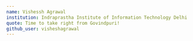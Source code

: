 ```yaml
---
name: Vishessh Agrawal
institution: Indraprastha Institute of Information Technology Delhi
quote: Time to take right from Govindpuri!
github_user: visheshagrawal
---
```

